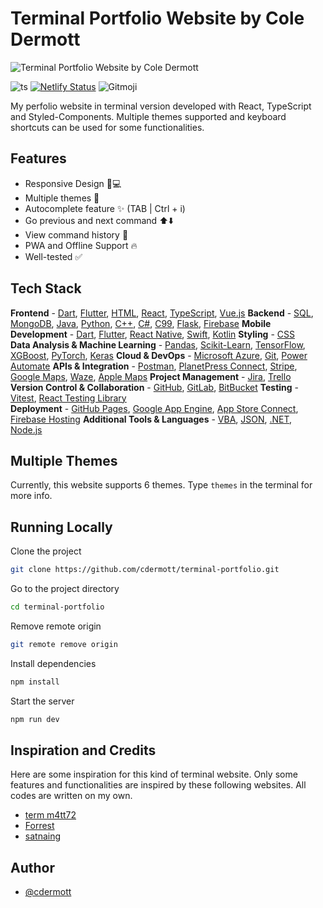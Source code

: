 # Terminal Portfolio Website by Cole Dermott

![Terminal Portfolio Website by Cole Dermott]()

![ts](https://badgen.net/badge/Built%20With/TypeScript/blue?style=flat-square)
[![Netlify Status](https://api.netlify.com/api/v1/badges/81fdb91d-c06f-46c2-b18d-dfc6f090f281/deploy-status)](https://app.netlify.com/sites/terminal-sn/deploys)
![Gitmoji](https://img.shields.io/badge/gitmoji-%20😜%20😍-FFDD67.svg?style=flat-square)

My perfolio website in terminal version developed with React, TypeScript and Styled-Components. Multiple themes supported and keyboard shortcuts can be used for some functionalities. 

## Features

- Responsive Design 📱💻
- Multiple themes 🎨
- Autocomplete feature ✨ (TAB | Ctrl + i)
- Go previous and next command ⬆️⬇️
- View command history 📖
- PWA and Offline Support 🔥
- Well-tested ✅

## Tech Stack

**Frontend** - [Dart](https://dart.dev/), [Flutter](https://flutter.dev/), [HTML](https://developer.mozilla.org/en-US/docs/Web/HTML), [React](https://reactjs.org/), [TypeScript](https://www.typescriptlang.org/), [Vue.js]()
**Backend** - [SQL](https://www.mysql.com/), [MongoDB](https://www.mongodb.com/), [Java](https://www.oracle.com/java/), [Python](https://www.python.org/), [C++](https://isocpp.org/), [C#](https://learn.microsoft.com/en-us/dotnet/csharp/), [C99](https://en.wikipedia.org/wiki/C99), [Flask](https://flask.palletsprojects.com/en/3.0.x/), [Firebase](https://firebase.google.com/docs/database)
**Mobile Development** - [Dart](https://dart.dev/), [Flutter](https://flutter.dev/), [React Native](https://reactnative.dev/), [Swift](https://developer.apple.com/xcode/swiftui/), [Kotlin](https://kotlinlang.org/)
**Styling** - [CSS](https://styled-components.com/)  
**Data Analysis & Machine Learning** - [Pandas](https://pandas.pydata.org/docs/index.html), [Scikit-Learn](https://scikit-learn.org/), [TensorFlow](https://www.tensorflow.org/), [XGBoost](https://xgboost.readthedocs.io/en/stable/), [PyTorch](https://pytorch.org/), [Keras]()
**Cloud & DevOps** - [Microsoft Azure](https://azure.microsoft.com/), [Git](https://git-scm.com/), [Power Automate](https://flow.microsoft.com/)
**APIs & Integration** - [Postman](https://www.postman.com/), [PlanetPress Connect](https://learn.objectiflune.com/planetpress-connect/), [Stripe](https://docs.stripe.com/api), [Google Maps](https://developers.google.com/maps), [Waze](https://developers.google.com/waze), [Apple Maps](https://developer.apple.com/maps/)
**Project Management** - [Jira](https://www.atlassian.com/software/jira), [Trello](https://trello.com/)
**Version Control & Collaboration** - [GitHub](https://github.com/), [GitLab](https://about.gitlab.com/), [BitBucket](https://bitbucket.org/product)
**Testing** - [Vitest](https://vitest.dev/), [React Testing Library](https://testing-library.com/)  
**Deployment** - [GitHub Pages](https://pages.github.com/), [Google App Engine](https://cloud.google.com/appengine), [App Store Connect](https://developer.apple.com/help/app-store-connect/), [Firebase Hosting](https://firebase.google.com/docs/hosting)
**Additional Tools & Languages** - [VBA](https://docs.microsoft.com/en-us/office/vba/api/overview/excel), [JSON](https://www.json.org/json-en.html), [.NET](https://dotnet.microsoft.com/), [Node.js](https://nodejs.org/)

## Multiple Themes

Currently, this website supports 6 themes. Type `themes` in the terminal for more info.

## Running Locally

Clone the project

```bash
git clone https://github.com/cdermott/terminal-portfolio.git
```

Go to the project directory

```bash
cd terminal-portfolio
```

Remove remote origin

```bash
git remote remove origin
```

Install dependencies

```bash
npm install
```

Start the server

```bash
npm run dev
```

## Inspiration and Credits

Here are some inspiration for this kind of terminal website. Only some features and functionalities are inspired by these following websites. All codes are written on my own.

- [term m4tt72](https://term.m4tt72.com/)
- [Forrest](https://fkcodes.com/)
- [satnaing](https://satnaing.dev/blog/posts/how-do-i-develop-my-terminal-portfolio-website-with-react)

## Author

- [@cdermott](https://coledermott.dev)
